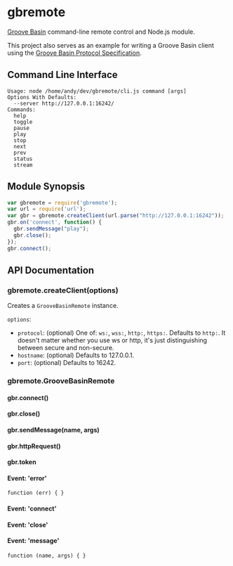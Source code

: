# gbremote

[Groove Basin](https://github.com/andrewrk/groovebasin) command-line remote
control and Node.js module.

This project also serves as an example for writing a Groove Basin client using
the [Groove Basin Protocol Specification](https://github.com/andrewrk/groovebasin/blob/master/doc/protocol.md).

## Command Line Interface

```
Usage: node /home/andy/dev/gbremote/cli.js command [args]
Options With Defaults:
  --server http://127.0.0.1:16242/
Commands:
  help
  toggle
  pause
  play
  stop
  next
  prev
  status
  stream
```

## Module Synopsis

```js
var gbremote = require('gbremote');
var url = require('url');
var gbr = gbremote.createClient(url.parse("http://127.0.0.1:16242"));
gbr.on('connect', function() {
  gbr.sendMessage("play");
  gbr.close();
});
gbr.connect();
```

## API Documentation

### gbremote.createClient(options)

Creates a `GrooveBasinRemote` instance.

`options`:

 * `protocol`: (optional) One of: `ws:`, `wss:`, `http:`, `https:`. Defaults to
   `http:`. It doesn't matter whether you use ws or http, it's just
   distinguishing between secure and non-secure.
 * `hostname`: (optional) Defaults to 127.0.0.1.
 * `port`: (optional) Defaults to 16242.

### gbremote.GrooveBasinRemote

#### gbr.connect()

#### gbr.close()

#### gbr.sendMessage(name, args)

#### gbr.httpRequest()

#### gbr.token

#### Event: 'error'

`function (err) { }`

#### Event: 'connect'

#### Event: 'close'

#### Event: 'message'

`function (name, args) { }`
